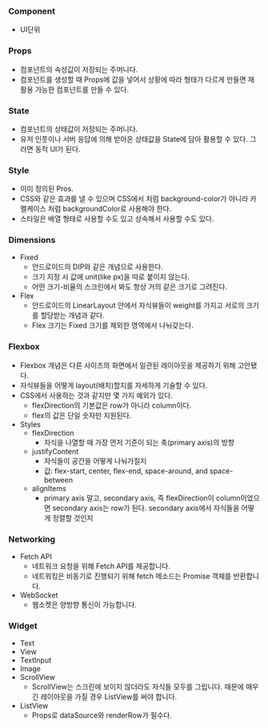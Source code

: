### Component
- UI단위

### Props
- 컴포넌트의 속성값이 저장되는 주머니다.
- 컴포넌트를 생성할 때 Props에 값을 넣어서 상황에 따라 형태가 다르게 만들면 재활용 가능한 컴포넌트를 만들 수 있다.

### State
- 컴포넌트의 상태값이 저장되는 주머니다.
- 유저 인풋이나 서버 응답에 의해 받아온 상태값을 State에 담아 활용할 수 있다. 그러면 동적 UI가 된다.

### Style
- 이미 정의된 Pros.
- CSS와 같은 효과를 낼 수 있으며 CSS에서 처럼 background-color가 아니라 카멜케이스 처럼 backgroundColor로 사용해야 한다.
- 스타일은 배열 형태로 사용할 수도 있고 상속해서 사용할 수도 있다.

### Dimensions
- Fixed
	- 안드로이드의 DIP와 같은 개념으로 사용한다.
	- 크기 지정 시 값에 unit(like px)을 따로 붙이지 않는다.
	- 어떤 크기-비율의 스크린에서 봐도 항상 거의 같은 크기로 그려진다.
- Flex
	- 안드로이드의 LinearLayout 안에서 자식뷰들이 weight를 가지고 서로의 크기를 할당받는 개념과 같다.
	- Flex 크기는 Fixed 크기를 제외한 영역에서 나눠갖는다.

### Flexbox
- Flexbox 개념은 다른 사이즈의 화면에서 일관된 레이아웃을 제공하기 위해 고안됐다.
- 자식뷰들을 어떻게 layout(배치)할지를 자세하게 기술할 수 있다.
- CSS에서 사용하는 것과 같지만 몇 가지 예외가 있다.
	- flexDirection의 기본값은 row가 아니라 column이다.
	- flex의 값은 단일 숫자만 지원된다.
- Styles
	- flexDirection
		- 자식을 나열할 때 가장 먼저 기준이 되는 축(primary axis)의 방향
	- justifyContent
		- 자식들이 공간을 어떻게 나눠가질지
		- 값: flex-start, center, flex-end, space-around, and space-between
	- alignItems
		- primary axis 말고, secondary axis, 즉 flexDirection이 column이었으면 secondary axis는 row가 된다. secondary axis에서 자식들을 어떻게 정렬할 것인지
		
### Networking
- Fetch API
	- 네트워크 요청을 위해 Fetch API를 제공합니다.
	- 네트워킹은 비동기로 진행되기 위해 fetch 메소드는 Promise 객체를 반환합니다.
- WebSocket
	- 웹소켓은 양방향 통신이 가능합니다.



### Widget
- Text
- View
- TextInput
- Image
- ScrollView
	- ScrollView는 스크린에 보이지 않더라도 자식들 모두를 그립니다. 때문에 매우 긴 레이아웃을 가질 경우 ListView를 써야 합니다.
- ListView
	- Props로 dataSource와 renderRow가 필수다.






